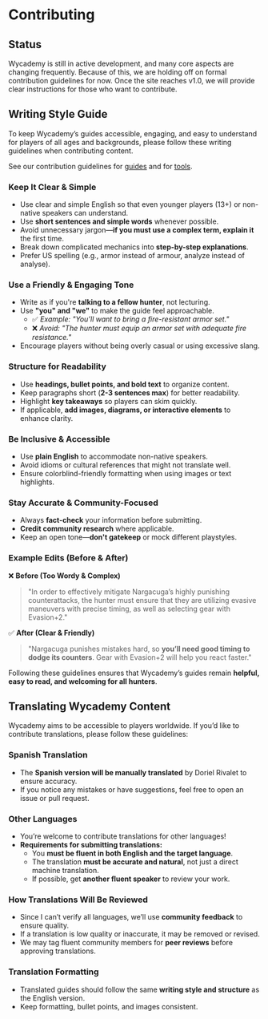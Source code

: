 # Contributing

## Status

Wycademy is still in active development, and many core aspects are
changing frequently. Because of this, we are holding off on formal
contribution guidelines for now. Once the site reaches v1.0, we will
provide clear instructions for those who want to contribute.

## Writing Style Guide

To keep Wycademy’s guides accessible, engaging, and easy to understand for players of all ages and backgrounds, please follow these writing guidelines when contributing content.

See our contribution guidelines for [guides](docs/hunter-notes/README.md) and for [tools](docs/tools/README.md).

### Keep It Clear & Simple

- Use clear and simple English so that even younger players (13+) or non-native speakers can understand.
- Use **short sentences and simple words** whenever possible.
- Avoid unnecessary jargon—**if you must use a complex term, explain it** the first time.
- Break down complicated mechanics into **step-by-step explanations**.
- Prefer US spelling (e.g., armor instead of armour, analyze instead of analyse).

### Use a Friendly & Engaging Tone

- Write as if you're **talking to a fellow hunter**, not lecturing.
- Use **"you" and "we"** to make the guide feel approachable.
  - ✅ _Example: "You’ll want to bring a fire-resistant armor set."_
  - ❌ _Avoid: "The hunter must equip an armor set with adequate fire resistance."_
- Encourage players without being overly casual or using excessive slang.

### Structure for Readability

- Use **headings, bullet points, and bold text** to organize content.
- Keep paragraphs short (**2-3 sentences max**) for better readability.
- Highlight **key takeaways** so players can skim quickly.
- If applicable, **add images, diagrams, or interactive elements** to enhance clarity.

### Be Inclusive & Accessible

- Use **plain English** to accommodate non-native speakers.
- Avoid idioms or cultural references that might not translate well.
- Ensure colorblind-friendly formatting when using images or text highlights.

### Stay Accurate & Community-Focused

- Always **fact-check** your information before submitting.
- **Credit community research** where applicable.
- Keep an open tone—**don't gatekeep** or mock different playstyles.

### Example Edits (Before & After)

❌ **Before (Too Wordy & Complex)**
> "In order to effectively mitigate Nargacuga’s highly punishing counterattacks, the hunter must ensure that they are utilizing evasive maneuvers with precise timing, as well as selecting gear with Evasion+2."

✅ **After (Clear & Friendly)**
> "Nargacuga punishes mistakes hard, so **you’ll need good timing to dodge its counters**. Gear with Evasion+2 will help you react faster."

Following these guidelines ensures that Wycademy’s guides remain **helpful, easy to read, and welcoming for all hunters**.

## **Translating Wycademy Content**

Wycademy aims to be accessible to players worldwide. If you’d like to contribute translations, please follow these guidelines:

### Spanish Translation

- The **Spanish version will be manually translated** by Doriel Rivalet to ensure accuracy.
- If you notice any mistakes or have suggestions, feel free to open an issue or pull request.

### Other Languages

- You’re welcome to contribute translations for other languages!
- **Requirements for submitting translations:**
  - You **must be fluent in both English and the target language**.
  - The translation **must be accurate and natural**, not just a direct machine translation.
  - If possible, get **another fluent speaker** to review your work.

### How Translations Will Be Reviewed

- Since I can’t verify all languages, we’ll use **community feedback** to ensure quality.
- If a translation is low quality or inaccurate, it may be removed or revised.
- We may tag fluent community members for **peer reviews** before approving translations.

### Translation Formatting

- Translated guides should follow the same **writing style and structure** as the English version.
- Keep formatting, bullet points, and images consistent.
